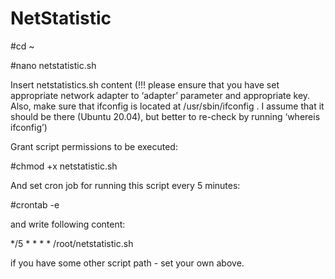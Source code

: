 # NetStatistic

#cd ~

#nano netstatistic.sh

Insert netstatistics.sh content (!!! please ensure that you have set appropriate network adapter to ‘adapter’ parameter and appropriate key. Also, make sure that ifconfig is located at /usr/sbin/ifconfig . I assume that it should be there (Ubuntu 20.04), but better to re-check by running ‘whereis ifconfig’)

Grant script permissions to be executed:

#chmod +x netstatistic.sh

And set cron job for running this script every 5 minutes:

#crontab -e

and write following content:

*/5 * * * * /root/netstatistic.sh

if you have some other script path - set your own above.
